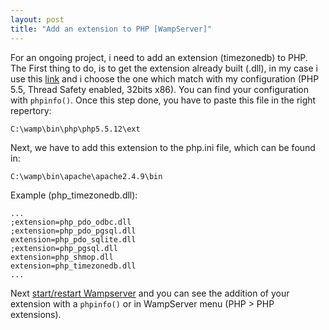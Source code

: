 ```yaml
---
layout: post
title: "Add an extension to PHP [WampServer]"
---
```


For an ongoing project, i need to add an extension (timezonedb) to PHP. The First thing to do, is to get the extension already built (.dll), in my case i use this [link](https://pecl.php.net/package/timezonedb/2016.1/windows) and i choose the one which match with my configuration (PHP 5.5, Thread Safety enabled, 32bits x86). You can find your configuration with `phpinfo()`.
Once this step done, you have to paste this file in the right repertory:
```
C:\wamp\bin\php\php5.5.12\ext
```
Next, we have to add this extension to the php.ini file, which can be found in:
```
C:\wamp\bin\apache\apache2.4.9\bin
```
Example (php_timezonedb.dll):
```
...
;extension=php_pdo_odbc.dll
;extension=php_pdo_pgsql.dll
extension=php_pdo_sqlite.dll
;extension=php_pgsql.dll
extension=php_shmop.dll
extension=php_timezonedb.dll
...
```
Next <u>start/restart Wampserver</u> and you can see the addition of your extension with a `phpinfo()` or in WampServer menu (PHP > PHP extensions).